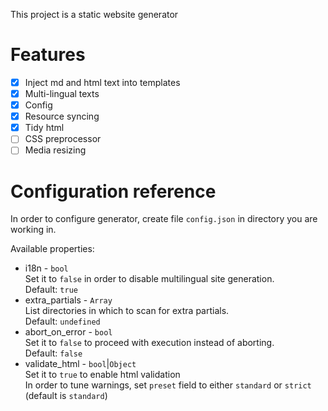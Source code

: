 This project is a static website generator

# Features

- [x] Inject md and html text into templates
- [x] Multi-lingual texts
- [x] Config
- [x] Resource syncing
- [x] Tidy html
- [ ] CSS preprocessor
- [ ] Media resizing

# Configuration reference

In order to configure generator, create file `config.json` in directory you are
working in. 

Available properties:

- i18n - `bool`  
    Set it to `false` in order to disable multilingual site generation.  
    Default: `true`
- extra\_partials - `Array`  
    List directories in which to scan for extra partials.   
    Default: `undefined`
- abort\_on\_error - `bool`  
    Set it to `false` to proceed with execution instead of aborting.  
    Default: `false`
- validate\_html - `bool`|`Object`  
    Set it to `true` to enable html validation  
    In order to tune warnings, set `preset` field to either `standard` or `strict` (default is `standard`)  
